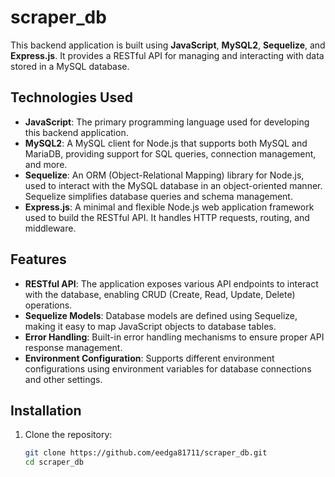 # scraper_db

This backend application is built using **JavaScript**, **MySQL2**, **Sequelize**, and **Express.js**. It provides a RESTful API for managing and interacting with data stored in a MySQL database.

## Technologies Used

- **JavaScript**: The primary programming language used for developing this backend application.
- **MySQL2**: A MySQL client for Node.js that supports both MySQL and MariaDB, providing support for SQL queries, connection management, and more.
- **Sequelize**: An ORM (Object-Relational Mapping) library for Node.js, used to interact with the MySQL database in an object-oriented manner. Sequelize simplifies database queries and schema management.
- **Express.js**: A minimal and flexible Node.js web application framework used to build the RESTful API. It handles HTTP requests, routing, and middleware.

## Features

- **RESTful API**: The application exposes various API endpoints to interact with the database, enabling CRUD (Create, Read, Update, Delete) operations.
- **Sequelize Models**: Database models are defined using Sequelize, making it easy to map JavaScript objects to database tables.
- **Error Handling**: Built-in error handling mechanisms to ensure proper API response management.
- **Environment Configuration**: Supports different environment configurations using environment variables for database connections and other settings.

## Installation

1. Clone the repository:
   ```bash
   git clone https://github.com/eedga81711/scraper_db.git
   cd scraper_db
   ```
